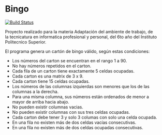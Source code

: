 # Bingo
[![Build Status](https://travis-ci.com/franelias/bingo.svg?branch=master)](https://travis-ci.com/franelias/bingo)

Proyecto realizado para la materia Adaptación del ambiente de trabajo, de la tecnicatura en informatica profesional y personal, del 6to año del Instituto Politecnico Superior.

El programa genera un cartón de bingo válido, según estas condiciones:
- Los números del carton se encuentran en el rango 1 a 90.
- No hay números repetidos en el carton.
- Cada fila de un carton tiene exactamente 5 celdas ocupadas.
- Cada carton es una matrix de 3 x 9.
- Cada carton tiene 15 celdas ocupadas.
- Los números de las columnas izquierdas son menores que los de las columnas a la derecha.
- Para una misma columna, sus números están ordenados de menor a mayor de arriba hacia abajo.
- No pueden existir columnas vacias.
- No pueden existir columnas con sus tres celdas ocupadas.
- Cada carton debe tener 3 y solo 3 columas con solo una celda ocupada.
- En una fila no existen más de dos celdas vacías consecutivas.
- En una fila no existen más de dos celdas ocupadas consecutivas.

